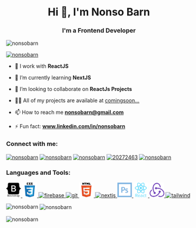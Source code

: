 <h1 align="center">Hi 👋, I'm Nonso Barn</h1>
<h3 align="center">I'm a Frontend Developer</h3>

<p align="left"> <img src="https://komarev.com/ghpvc/?username=nonsobarn&label=Profile%20views&color=0e75b6&style=flat" alt="nonsobarn" /> </p>

<p align="left"> <a href="https://twitter.com/nonsobarn" target="blank"><img src="https://img.shields.io/twitter/follow/nonsobarn?logo=twitter&style=for-the-badge" alt="nonsobarn" /></a> </p>

- 🔭 I work with **ReactJS**

- 🌱 I’m currently learning **NextJS**

- 👯 I’m looking to collaborate on **ReactJs Projects**

- 👨‍💻 All of my projects are available at [comingsoon...](comingsoon...)

- 📫 How to reach me **nonsobarn@gmail.com**

- ⚡ Fun fact: **www.linkedin.com/in/nonsobarn**

<h3 align="left">Connect with me:</h3>
<p align="left">
<a href="https://codepen.io/nonsobarn" target="blank"><img align="center" src="https://raw.githubusercontent.com/rahuldkjain/github-profile-readme-generator/master/src/images/icons/Social/codepen.svg" alt="nonsobarn" height="30" width="40" /></a>
<a href="https://twitter.com/nonsobarn" target="blank"><img align="center" src="https://raw.githubusercontent.com/rahuldkjain/github-profile-readme-generator/master/src/images/icons/Social/twitter.svg" alt="nonsobarn" height="30" width="40" /></a>
<a href="https://linkedin.com/in/nonsobarn" target="blank"><img align="center" src="https://raw.githubusercontent.com/rahuldkjain/github-profile-readme-generator/master/src/images/icons/Social/linked-in-alt.svg" alt="nonsobarn" height="30" width="40" /></a>
<a href="https://stackoverflow.com/users/20272463" target="blank"><img align="center" src="https://raw.githubusercontent.com/rahuldkjain/github-profile-readme-generator/master/src/images/icons/Social/stack-overflow.svg" alt="20272463" height="30" width="40" /></a>
<a href="https://instagram.com/nonsobarn" target="blank"><img align="center" src="https://raw.githubusercontent.com/rahuldkjain/github-profile-readme-generator/master/src/images/icons/Social/instagram.svg" alt="nonsobarn" height="30" width="40" /></a>
</p>

<h3 align="left">Languages and Tools:</h3>
<p align="left"> <a href="https://getbootstrap.com" target="_blank" rel="noreferrer"> <img src="https://raw.githubusercontent.com/devicons/devicon/master/icons/bootstrap/bootstrap-plain-wordmark.svg" alt="bootstrap" width="40" height="40"/> </a> <a href="https://www.w3schools.com/css/" target="_blank" rel="noreferrer"> <img src="https://raw.githubusercontent.com/devicons/devicon/master/icons/css3/css3-original-wordmark.svg" alt="css3" width="40" height="40"/> </a> <a href="https://firebase.google.com/" target="_blank" rel="noreferrer"> <img src="https://www.vectorlogo.zone/logos/firebase/firebase-icon.svg" alt="firebase" width="40" height="40"/> </a> <a href="https://git-scm.com/" target="_blank" rel="noreferrer"> <img src="https://www.vectorlogo.zone/logos/git-scm/git-scm-icon.svg" alt="git" width="40" height="40"/> </a> <a href="https://www.w3.org/html/" target="_blank" rel="noreferrer"> <img src="https://raw.githubusercontent.com/devicons/devicon/master/icons/html5/html5-original-wordmark.svg" alt="html5" width="40" height="40"/> </a> <a href="https://nextjs.org/" target="_blank" rel="noreferrer"> <img src="https://cdn.worldvectorlogo.com/logos/nextjs-2.svg" alt="nextjs" width="40" height="40"/> </a> <a href="https://www.photoshop.com/en" target="_blank" rel="noreferrer"> <img src="https://raw.githubusercontent.com/devicons/devicon/master/icons/photoshop/photoshop-line.svg" alt="photoshop" width="40" height="40"/> </a> <a href="https://reactjs.org/" target="_blank" rel="noreferrer"> <img src="https://raw.githubusercontent.com/devicons/devicon/master/icons/react/react-original-wordmark.svg" alt="react" width="40" height="40"/> </a> <a href="https://redux.js.org" target="_blank" rel="noreferrer"> <img src="https://raw.githubusercontent.com/devicons/devicon/master/icons/redux/redux-original.svg" alt="redux" width="40" height="40"/> </a> <a href="https://tailwindcss.com/" target="_blank" rel="noreferrer"> <img src="https://www.vectorlogo.zone/logos/tailwindcss/tailwindcss-icon.svg" alt="tailwind" width="40" height="40"/> </a> </p>

<p><img align="left" src="https://github-readme-stats.vercel.app/api/top-langs?username=nonsobarn&show_icons=true&locale=en&layout=compact" alt="nonsobarn" /></p>

<p>&nbsp;<img align="center" src="https://github-readme-stats.vercel.app/api?username=nonsobarn&show_icons=true&locale=en" alt="nonsobarn" /></p>

<p><img align="center" src="https://github-readme-streak-stats.herokuapp.com/?user=nonsobarn&" alt="nonsobarn" /></p>
